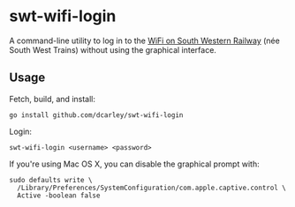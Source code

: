 # swt-wifi-login

A command-line utility to log in to the [WiFi on South Western Railway][swr] (née South West Trains) without using the graphical interface.

[swr]: https://www.southwesternrailway.com/travelling-with-us/onboard/wifi

## Usage

Fetch, build, and install:
```
go install github.com/dcarley/swt-wifi-login
```

Login:
```
swt-wifi-login <username> <password>
```

If you're using Mac OS X, you can disable the graphical prompt with:
```
sudo defaults write \
  /Library/Preferences/SystemConfiguration/com.apple.captive.control \
  Active -boolean false
```
